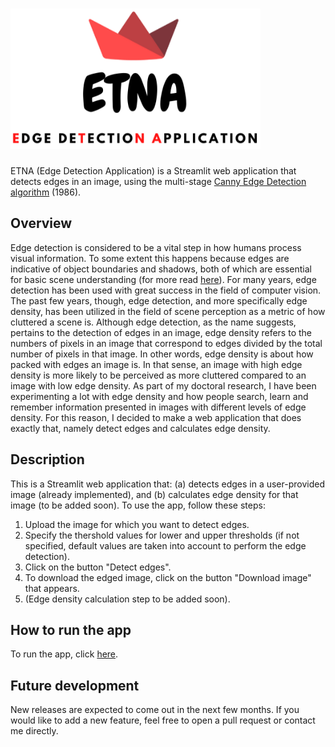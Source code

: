 # <img src = "https://github.com/n3urovirtual/Edge_Detection_Application/blob/main/Images/logo_background.png" width = 400, height = 225>
ETNA (Edge Detection Application) is a Streamlit web application that detects edges in an image, using the multi-stage [Canny Edge Detection algorithm](https://ieeexplore.ieee.org/abstract/document/4767851) (1986).

## Overview
Edge detection is considered to be a vital step in how humans process visual information. To some extent this happens because edges are indicative of object boundaries and shadows, both of which are essential for basic scene understanding (for more read [here](https://www.sciencedirect.com/science/article/pii/S0042698918302050#!)). For many years, edge detection has been used with great success in the field of computer vision. Τhe past few years, though, edge detection, and more specifically edge density, has been  utilized in the field of scene perception as a metric of how cluttered a scene is. Although edge detection, as the name suggests, pertains to the detection of edges in an image, edge density refers to the numbers of pixels in an image that correspond to edges divided by the total number of pixels in that image. In other words, edge density is about how packed with edges an image is. In that sense, an image with high edge density is more likely to be perceived as more cluttered compared to an image with low edge density. As part of my doctoral research, I have been experimenting a lot with edge density and how people search, learn and remember information presented in images with different levels of edge density. For this reason, I decided to make a web application that does exactly that, namely detect edges and calculates edge density.

## Description
This is a Streamlit web application that: (a) detects edges in a user-provided image (already implemented), and (b) calculates edge density for that image (to be added soon). To use the app, follow these steps:
1. Upload the image for which you want to detect edges.
2. Specify the thershold values for lower and upper thresholds (if not specified, default values are taken into account to perform the edge detection).
3. Click on the button "Detect edges".
4. To download the edged image, click on the button "Download image" that appears. 
5. (Edge density calculation step to be added soon).


## How to run the app

To run the app, click [here](https://share.streamlit.io/n3urovirtual/edge_detection_application/main/edge_detection.py).

## Future development

New releases are expected to come out in the next few months. If you would like to add a new feature, feel free to open a pull request or contact me directly. 
